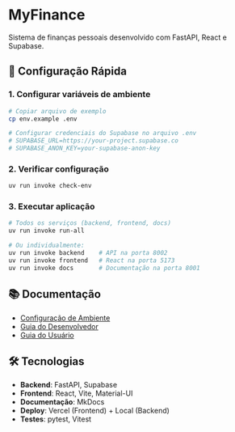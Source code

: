 # MyFinance

Sistema de finanças pessoais desenvolvido com FastAPI, React e Supabase.

## 🚀 Configuração Rápida

### 1. Configurar variáveis de ambiente
```bash
# Copiar arquivo de exemplo
cp env.example .env

# Configurar credenciais do Supabase no arquivo .env
# SUPABASE_URL=https://your-project.supabase.co
# SUPABASE_ANON_KEY=your-supabase-anon-key
```

### 2. Verificar configuração
```bash
uv run invoke check-env
```

### 3. Executar aplicação
```bash
# Todos os serviços (backend, frontend, docs)
uv run invoke run-all

# Ou individualmente:
uv run invoke backend    # API na porta 8002
uv run invoke frontend   # React na porta 5173
uv run invoke docs       # Documentação na porta 8001
```

## 📚 Documentação

- [Configuração de Ambiente](docs/dev/env-setup.md)
- [Guia do Desenvolvedor](docs/dev/index.md)
- [Guia do Usuário](docs/user/index.md)

## 🛠️ Tecnologias

- **Backend**: FastAPI, Supabase
- **Frontend**: React, Vite, Material-UI
- **Documentação**: MkDocs
- **Deploy**: Vercel (Frontend) + Local (Backend)
- **Testes**: pytest, Vitest 